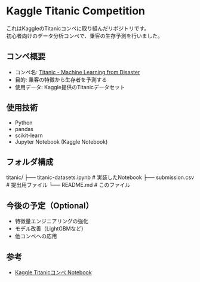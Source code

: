 # Kaggle Titanic Competition

これはKaggleのTitanicコンペに取り組んだリポジトリです。  
初心者向けのデータ分析コンペで、乗客の生存予測を行いました。

## コンペ概要
- コンペ名: [Titanic - Machine Learning from Disaster](https://www.kaggle.com/competitions/titanic)
- 目的: 乗客の特徴から生存者を予測する
- 使用データ: Kaggle提供のTitanicデータセット

## 使用技術
- Python
- pandas
- scikit-learn
- Jupyter Notebook (Kaggle Notebook)

## フォルダ構成
titanic/ ├── titanic-datasets.ipynb # 実装したNotebook ├── submission.csv # 提出用ファイル └── README.md # このファイル

## 今後の予定（Optional）
- 特徴量エンジニアリングの強化
- モデル改善（LightGBMなど）
- 他コンペへの応用

## 参考
- [Kaggle Titanicコンペ Notebook](https://www.kaggle.com/code)
